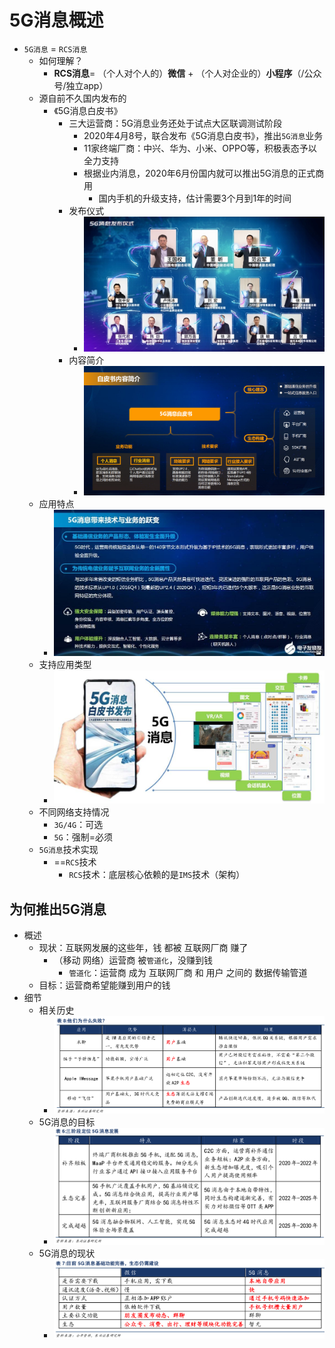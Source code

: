 # 5G消息概述

* `5G消息` = `RCS消息`
  * 如何理解？
    * **RCS消息**= （个人对个人的）**微信** + （个人对企业的）**小程序**（/公众号/独立app）
  * 源自前不久国内发布的
    * 《5G消息白皮书》
      * 三大运营商：5G消息业务还处于试点大区联调测试阶段
        * 2020年4月8号，联合发布《5G消息白皮书》，推出`5G消息`业务
        * 11家终端厂商：中兴、华为、小米、OPPO等，积极表态予以全力支持
        * 根据业内消息，2020年6月份国内就可以推出5G消息的正式商用
          * 国内手机的升级支持，估计需要3个月到1年的时间
      * 发布仪式
        * ![5g_message_release_ceremony](../assets/img/5g_message_release_ceremony.jpg)
      * 内容简介
        * ![5g_message_content_elite](../assets/img/5g_message_content_elite.png)
  * 应用特点
    * ![5g_message_effect_business](../assets/img/5g_message_effect_business.jpg)
  * 支持应用类型
    * ![5g_message_various_type](../assets/img/5g_message_various_type.jpg)
  * 不同网络支持情况
    * `3G/4G`：可选
    * `5G`：强制=必须
  * `5G消息`技术实现
    * ==`RCS`技术
      * `RCS`技术：底层核心依赖的是`IMS`技术（架构）

## 为何推出5G消息

* 概述
  * 现状：互联网发展的这些年，钱 都被 互联网厂商 赚了
    * （移动 网络）运营商 被`管道化`，没赚到钱
      * `管道化`：运营商 成为 互联网厂商 和 用户 之间的 数据传输管道
  * 目标：运营商希望能赚到用户的钱
* 细节
  * 相关历史
    * ![old_history_failed](../assets/img/old_history_failed.png)
  * 5G消息的目标
    * ![5g_message_target](../assets/img/5g_message_target.png)
  * 5G消息的现状
    * ![5g_message_current_status](../assets/img/5g_message_current_status.png)
